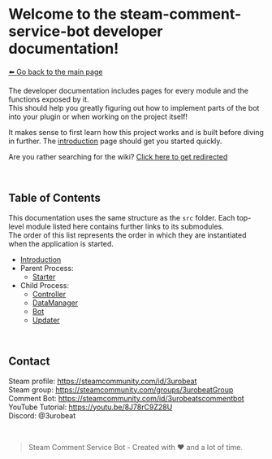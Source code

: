 # Welcome to the steam-comment-service-bot developer documentation!  
[⬅️ Go back to the main page](../..#readme)

The developer documentation includes pages for every module and the functions exposed by it.  
This should help you greatly figuring out how to implement parts of the bot into your plugin or when working on the project itself!  

It makes sense to first learn how this project works and is built before diving in further. The [introduction](./introduction.md) page should get you started quickly.

Are you rather searching for the wiki? [Click here to get redirected](../wiki#readme)

&nbsp;

## Table of Contents
This documentation uses the same structure as the `src` folder. Each top-level module listed here contains further links to its submodules.  
The order of this list represents the order in which they are instantiated when the application is started.

- [Introduction](./introduction.md)
- Parent Process:
  - [Starter](./starter.md)
- Child Process:
  - [Controller](./controller/controller.md)
  - [DataManager](./dataManager/dataManager.md)
  - [Bot](./bot/bot.md)
  - [Updater](./updater/updater.md)

&nbsp;

## Contact
Steam profile: https://steamcommunity.com/id/3urobeat  
Steam group: https://steamcommunity.com/groups/3urobeatGroup  
Comment Bot: https://steamcommunity.com/id/3urobeatscommentbot  
YouTube Tutorial: https://youtu.be/8J78rC9Z28U  
Discord: @3urobeat  

&nbsp;

> Steam Comment Service Bot - Created with ❤️ and a lot of time.